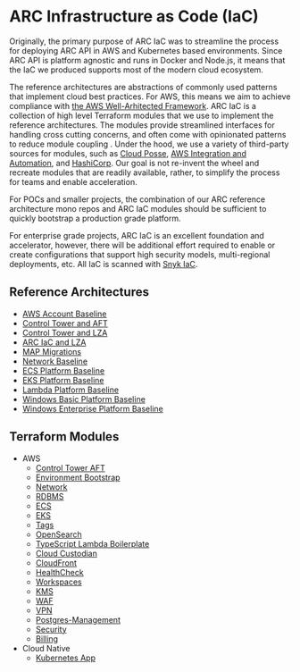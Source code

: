 # ARC Infrastructure as Code (IaC)
Originally, the primary purpose of ARC IaC was to streamline the process for deploying ARC API in AWS and Kubernetes based environments. Since ARC API is platform agnostic and runs in Docker and Node.js, it means that the IaC we produced supports most of the modern cloud ecosystem.

The reference architectures are abstractions of commonly used patterns that implement cloud best practices. For AWS, this means we aim to achieve compliance with [the AWS Well-Arhitected Framework](https://docs.aws.amazon.com/wellarchitected/latest/framework/welcome.html). ARC IaC is a collection of high level Terraform modules that we use to implement the reference architectures. The modules provide streamlined interfaces for handling cross cutting concerns, and often come with opinionated patterns to reduce module coupling . Under the hood, we use a variety of third-party sources for modules, such as [Cloud Posse](https://github.com/cloudposse), [AWS Integration and Automation](https://github.com/aws-ia), and [HashiCorp](https://github.com/hashicorp). Our goal is not re-invent the wheel and recreate modules that are readily available, rather, to simplify the process for teams and enable acceleration.

For POCs and smaller projects, the combination of our ARC reference architecture mono repos and ARC IaC modules should be sufficient to quickly bootstrap a production grade platform.

For enterprise grade projects, ARC IaC is an excellent foundation and accelerator, however, there will be additional effort required to enable or create configurations that support high security models, multi-regional deployments, etc. All IaC is scanned with [Snyk IaC](https://snyk.io/product/infrastructure-as-code-security/).

## Reference Architectures

* [AWS Account Baseline](reference_architectures/aws_account_baseline.md)
* [Control Tower and AFT](reference_architectures/control_tower_aft_setup.md)
* [Control Tower and LZA](reference_architectures/control_tower_lza_setup.md)
* [ARC IaC and LZA](reference_architectures/arc_iac_lza.md)
* [MAP Migrations](reference_architectures/map_migrations.md)
* [Network Baseline](reference_architectures/network_baseline.md)
* [ECS Platform Baseline](reference_architectures/ecs_platform_baseline.md)
* [EKS Platform Baseline](reference_architectures/eks_platform_baseline.md)
* [Lambda Platform Baseline](reference_architectures/lambda_platform_baseline.md)
* [Windows Basic Platform Baseline](reference_architectures/windows_basic_platform_baseline.md)
* [Windows Enterprise Platform Baseline](reference_architectures/windows_enterprise_platform_baseline.md)

## Terraform Modules

* AWS
  * [Control Tower AFT](modules/terraform-aws-refarch-control-tower-aft/README.md)
  * [Environment Bootstrap](modules/terraform-module-aws-bootstrap/README.md)
  * [Network](modules/terraform-aws-ref-arch-network/README.md)
  * [RDBMS](modules/terraform-aws-ref-arch-db/README.md)
  * [ECS](modules/terraform-aws-refarch-ecs/README.md)
  * [EKS](modules/terraform-aws-ref-arch-eks/README.md)
  * [Tags](modules/terraform-aws-refarch-tags/README.md)
  * [OpenSearch](modules/terraform-aws-refarch-opensearch/README.md)
  * [TypeScript Lambda Boilerplate](modules/typescript-lambda-boilerplate/README.md)
  * [Cloud Custodian](modules/terraform-aws-cloud-custodian/README.md)
  * [CloudFront](modules/terraform-aws-refarch-cloudfront/README.md)
  * [HealthCheck](modules/terraform-aws-arc-healthcheck/README.md)
  * [Workspaces](modules/terraform-aws-arc-workspace/README.md)
  * [KMS](modules/terraform-aws-arc-kms/README.md)
  * [WAF](modules/terraform-aws-refarch-waf/README.md)
  * [VPN](modules/terraform-aws-refarch-vpn/README.md)
  * [Postgres-Management](modules/terraform-postgresql-aws-arc-mgmt/README.md)
  * [Security](modules/terraform-aws-arc-security/README.md)
  * [Billing](modules/terraform-aws-arc-billing/README.md)
* Cloud Native
  * [Kubernetes App](modules/terraform-k8s-app/README.md)
